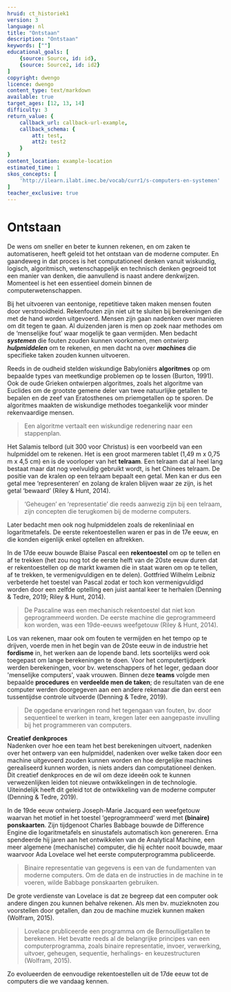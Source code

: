 ```yaml
---
hruid: ct_historiek1
version: 3
language: nl
title: "Ontstaan"
description: "Ontstaan"
keywords: [""]
educational_goals: [
    {source: Source, id: id}, 
    {source: Source2, id: id2}
]
copyright: dwengo
licence: dwengo
content_type: text/markdown
available: true
target_ages: [12, 13, 14]
difficulty: 3
return_value: {
    callback_url: callback-url-example,
    callback_schema: {
        att: test,
        att2: test2
    }
}
content_location: example-location
estimated_time: 1
skos_concepts: [
    'http://ilearn.ilabt.imec.be/vocab/curr1/s-computers-en-systemen'
]
teacher_exclusive: true
---
```


# Ontstaan

<div class="alert alert-box alert-success">
De wens om sneller en beter te kunnen rekenen, en om zaken te automatiseren, heeft geleid tot het ontstaan van de moderne computer. En gaandeweg in dat proces is het computationeel denken vanuit wiskundig, logisch, algoritmisch, wetenschappelijk en technisch denken gegroeid tot een manier van denken, die aanvullend is naast andere denkwijzen. Momenteel is het een essentieel domein binnen de computerwetenschappen.
</div>

Bij het uitvoeren van eentonige, repetitieve taken maken mensen fouten door verstrooidheid. Rekenfouten zijn niet uit te sluiten bij berekeningen die met de hand worden uitgevoerd. Mensen zijn gaan nadenken over manieren om dit tegen te gaan. 
Al duizenden jaren is men op zoek naar methodes om de ‘menselijke fout’ waar mogelijk te gaan vermijden. Men bedacht _**systemen**_ die fouten zouden kunnen voorkomen, men ontwierp _**hulpmiddelen**_ om te rekenen, en men dacht na over _**machines**_ die specifieke taken zouden kunnen uitvoeren.

Reeds in de oudheid stelden wiskundige Babyloniërs **algoritmes** op om bepaalde types van meetkundige problemen op te lossen (Burton, 1991). Ook de oude Grieken ontwierpen algoritmes, zoals het algoritme van Euclides om de grootste gemene deler van twee natuurlijke getallen te bepalen en de zeef van Eratosthenes om priemgetallen op te sporen. De algoritmes maakten de wiskundige methodes toegankelijk voor minder rekenvaardige mensen. 

> Een algoritme vertaalt een wiskundige redenering naar een stappenplan.

Het Salamis telbord (uit 300 voor Christus) is een voorbeeld van een hulpmiddel om te rekenen. Het is een groot marmeren tablet (1,49 m x 0,75 m x 4,5 cm) en is de voorloper van het **telraam**. Een telraam dat al heel lang bestaat maar dat nog veelvuldig gebruikt wordt, is het Chinees telraam. De positie van de kralen op een telraam bepaalt een getal. Men kan er dus een getal mee ‘representeren’ en zolang de kralen blijven waar ze zijn, is het getal ‘bewaard’ (Riley & Hunt, 2014). 

> ‘Geheugen’ en ‘representatie’ die reeds aanwezig zijn bij een telraam, zijn concepten die terugkomen bij de moderne computers. 

Later bedacht men ook nog hulpmiddelen zoals de rekenliniaal en logaritmetafels. De eerste rekentoestellen waren er pas in de 17e eeuw, en die konden eigenlijk enkel optellen en aftrekken. 

In de 17de eeuw bouwde Blaise Pascal een **rekentoestel** om op te tellen en af te trekken (het zou nog tot de eerste helft van de 20ste eeuw duren dat er rekentoestellen op de markt kwamen die in staat waren om op te tellen, af te trekken, te vermenigvuldigen en te delen). Gottfried Wilhelm Leibniz verbeterde het toestel van Pascal zodat er toch kon vermenigvuldigd worden door een zelfde optelling een juist aantal keer te herhalen (Denning & Tedre, 2019; Riley & Hunt, 2014). 

> De Pascaline was een mechanisch rekentoestel dat niet kon geprogrammeerd worden. De eerste machine die geprogrammeerd kon worden, was een 19de-eeuws weefgetouw (Riley & Hunt, 2014). 

Los van rekenen, maar ook om fouten te vermijden en het tempo op te drijven, voerde men in het begin van de 20ste eeuw in de industrie het **fordisme** in, het werken aan de lopende band. Iets soortelijks werd ook toegepast om lange berekeningen te doen. Voor het computertijdperk werden berekeningen, voor bv. wetenschappers of het leger, gedaan door 'menselijke computers', vaak vrouwen. Binnen deze **teams** volgde men bepaalde **procedures** en **verdeelde men de taken**; de resultaten van de ene computer werden doorgegeven aan een andere rekenaar die dan eerst een tussentijdse controle uitvoerde (Denning & Tedre, 2019). 

> De opgedane ervaringen rond het tegengaan van fouten, bv. door sequentieel te werken in team, kregen later een aangepaste invulling bij het programmeren van computers. 

<div class="alert alert-box alert-success">
    <strong>Creatief denkproces</strong><br>
    Nadenken over hoe een team het best berekeningen uitvoert, nadenken over het ontwerp van een hulpmiddel, nadenken over welke taken door een machine uitgevoerd zouden kunnen worden en hoe dergelijke machines gerealiseerd kunnen worden, is niets anders dan computationeel denken. Dit creatief denkproces en de wil om deze ideeën ook te kunnen verwezenlijken leiden tot nieuwe ontwikkelingen in de technologie.<br>
    Uiteindelijk heeft dit geleid tot de ontwikkeling van de moderne computer (Denning & Tedre, 2019). 
</div>

In de 19de eeuw ontwierp Joseph-Marie Jacquard een weefgetouw waarvan het motief in het toestel ‘geprogrammeerd’ werd met **(binaire) ponskaarten**. Zijn tijdgenoot Charles Babbage bouwde de Difference Engine die logaritmetafels en sinustafels automatisch kon genereren. Erna spendeerde hij jaren aan het ontwikkelen van de Analytical Machine, een meer algemene (mechanische) computer, die hij echter nooit bouwde, maar waarvoor Ada Lovelace wel het eerste computerprogramma publiceerde. 

> Binaire representatie van gegevens is een van de fundamenten van moderne computers. 
> Om de data en de instructies in de machine in te voeren, wilde Babbage ponskaarten gebruiken. 

De grote verdienste van Lovelace is dat ze begreep dat een computer ook andere dingen zou kunnen behalve rekenen. Als men bv. muzieknoten zou voorstellen door getallen, dan zou de machine muziek kunnen maken (Wolfram, 2015). 

> Lovelace prubliceerde een programma om de Bernoulligetallen te berekenen. Het bevatte reeds al de belangrijke principes van een computerprogramma, zoals binaire representatie, invoer, verwerking, uitvoer, geheugen, sequentie, herhalings- en keuzestructuren (Wolfram, 2015). 

Zo evolueerden de eenvoudige rekentoestellen uit de 17de eeuw tot de computers die we vandaag kennen. 
